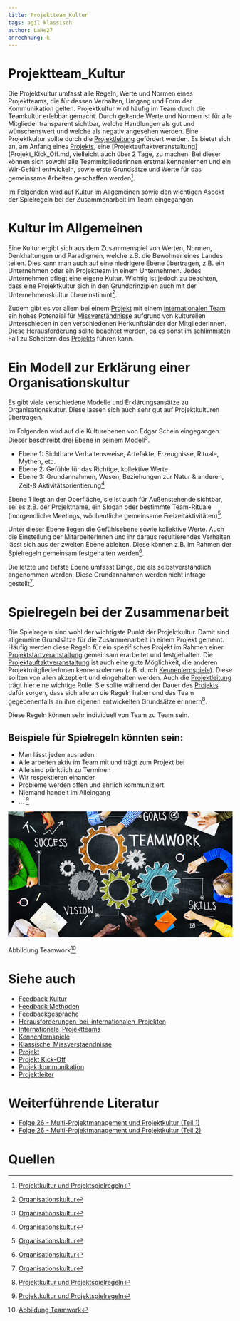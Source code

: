 ```yaml
---
title: Projektteam_Kultur
tags: agil klassisch
author: LaHe27
anrechnung: k
---
```



# Projektteam_Kultur

Die Projektkultur umfasst alle Regeln, Werte und Normen eines Projektteams, die für dessen Verhalten, Umgang und Form der Kommunikation gelten. Projektkultur wird häufig im Team durch die Teamkultur erlebbar gemacht. Durch geltende Werte und Normen ist für alle Mitglieder transparent sichtbar, welche Handlungen als gut und wünschenswert und welche als negativ angesehen werden.
Eine Projektkultur sollte durch die [Projektleitung](Projektleiter.md) gefördert werden. Es bietet sich an, am Anfang eines [Projekts](Projekt.md), eine [Projektauftaktveranstaltung](Projekt_Kick_Off.md, vielleicht auch über 2 Tage, zu machen. Bei dieser können sich sowohl alle TeammitgliederInnen erstmal kennenlernen und ein Wir-Gefühl entwickeln, sowie erste Grundsätze und Werte für das gemeinsame Arbeiten geschaffen werden[^1].

Im Folgenden wird auf Kultur im Allgemeinen sowie den wichtigen Aspekt der Spielregeln bei der 
Zusammenarbeit im Team eingegangen


# Kultur im Allgemeinen 
Eine Kultur ergibt sich aus dem Zusammenspiel von Werten, Normen, Denkhaltungen und Paradigmen, welche z.B. die Bewohner eines Landes teilen. Dies kann man auch auf eine  niedrigere Ebene übertragen, z.B. ein Unternehmen oder ein Projektteam in einem Unternehmen. Jedes Unternehmen pflegt eine eigene Kultur. 
Wichtig ist jedoch zu beachten, dass eine Projektkultur sich in den Grundprinzipien auch mit der Unternehmenskultur übereinstimmt[^2].

Zudem gibt es vor allem bei einem [Projekt](Projekt.md) mit einem [internationalen Team](Internationale_Projektteams.md) ein hohes Potenzial für [Missverständnisse](Klassische_Missverstaendnisse.md) aufgrund von kulturellen Unterschieden in den verschiedenen Herkunftsländer der MitgliederInnen. Diese [Herausforderung](Herausforderungen_bei_internationalen_Projekten.md) sollte beachtet werden, da es sonst im schlimmsten Fall zu Scheitern des [Projekts](Projekt.md) führen kann. 


# Ein Modell zur Erklärung einer Organisationskultur

Es gibt viele verschiedene Modelle und Erklärungsansätze zu Organisationskultur. Diese lassen sich auch sehr gut auf Projektkulturen übertragen.

Im Folgenden wird auf die Kulturebenen von Edgar Schein eingegangen. 
Dieser beschreibt drei Ebene in seinem Modell[^2]. 

* Ebene 1: Sichtbare Verhaltensweise, Artefakte, Erzeugnisse, Rituale, Mythen, etc.
* Ebene 2: Gefühle für das Richtige, kollektive Werte
* Ebene 3: Grundannahmen, Wesen, Beziehungen zur Natur & anderen, Zeit-& Aktivitätsorientierung[^2]

Ebene 1 liegt an der Oberfläche, sie ist auch für Außenstehende sichtbar, sei es z.B. der Projektname, ein Slogan oder bestimmte Team-Rituale (morgendliche Meetings, wöchentliche gemeinsame Freizeitaktivitäten)[^2].

Unter dieser Ebene liegen die Gefühlsebene sowie kollektive Werte. Auch die Einstellung der MitarbeiterInnen und ihr daraus resultierendes Verhalten lässt sich aus der zweiten Ebene ableiten. Diese können z.B. im Rahmen der Spielregeln gemeinsam festgehalten werden[^2].

Die letzte und tiefste Ebene umfasst Dinge, die als selbstverständlich angenommen werden. Diese Grundannahmen werden nicht infrage gestellt[^2].


# Spielregeln bei der Zusammenarbeit

Die Spielregeln sind wohl der wichtigste Punkt der Projektkultur.
Damit sind allgemeine Grundsätze für die Zusammenarbeit in einem Projekt gemeint.
Häufig werden diese Regeln für ein spezifisches Projekt im Rahmen einer [Projektstartveranstaltung](Projekt_Kick_Off.md) gemeinsam erarbeitet und festgehalten. Die [Projektauftaktveranstaltung](Projekt_Kick_Off.md) ist auch eine gute Möglichkeit, die anderen ProjektmitgliederInnen kennenzulernen (z.B. durch [Kennenlernspiele](Kennenlernspiele.md)). Diese sollten von allen akzeptiert und eingehalten werden.
Auch die [Projektleitung](Projektleiter.md) trägt hier eine wichtige Rolle. Sie sollte während der Dauer des [Projekts](Projekt.md) dafür sorgen, dass sich alle an die Regeln halten und das Team gegebenenfalls an ihre eigenen entwickelten Grundsätze erinnern[^1].

Diese Regeln können sehr individuell von Team zu Team sein. 

## Beispiele für Spielregeln könnten sein:
* Man lässt jeden ausreden
* Alle arbeiten aktiv im Team mit und trägt zum Projekt bei
* Alle sind pünktlich zu Terminen 
* Wir respektieren einander 
* Probleme werden offen und ehrlich kommuniziert
* Niemand handelt im Alleingang
* … [^1]


![Beispielabbildung](Projektteam_Kultur/Projektteam_2.jpeg)

Abbildung Teamwork[^3]



# Siehe auch

* [Feedback Kultur](Feedback_Kultur.md)
* [Feedback Methoden](Feedback_Methoden.md)
* [Feedbackgespräche](Feedbackgespräche.md)
* [Herausforderungen_bei_internationalen_Projekten](Herausforderungen_bei_internationalen_Projekten.md)
* [Internationale_Projektteams](Internationale_Projektteams.md)
* [Kennenlernspiele](Kennenlernspiele.md)
* [Klassische_Missverstaendnisse](Klassische_Missverstaendnisse.md)
* [Projekt](Projekt.md)
* [Projekt Kick-Off](Projekt_Kick_Off.md)
* [Projektkommunikation](Projektkommunikation.md)
* [Projektleiter](Projektleiter.md)


# Weiterführende Literatur

* [Folge 26 - Multi-Projektmanagement und Projektkultur (Teil 1)](https://www.youtube.com/watch?v=locN1oyoxkg)
* [Folge 26 - Multi-Projektmanagement und Projektkultur (Teil 2)](https://www.youtube.com/watch?v=BkmZQb2u5os)


# Quellen

[^1]: [Projektkultur und Projektspielregeln](http://projektnachwuchs.de/projektkultur-und-projektspielregeln/)
[^2]: [Organisationskultur](https://de.wikipedia.org/wiki/Organisationskultur)
[^3]: [Abbildung Teamwork](https://projektmanagement-zentrum.ch/2021/01/24/projektteams-richtig-zusammenstellen/)
